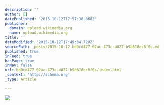 ```yaml
---
description: ''
author: []
datePublished: '2015-10-12T17:57:30.868Z'
publisher:
  domain: upload.wikimedia.org
  name: upload.wikimedia.org
title: ''
dateModified: '2015-10-12T17:49:34.728Z'
sourcePath: _posts/2015-10-12-bd0cd477-02ac-473c-a827-b9b818ec6f6c.md
published: true
inFeed: true
hasPage: true
inNav: false
url: bd0cd477-02ac-473c-a827-b9b818ec6f6c/index.html
_context: 'http://schema.org'
_type: Article

---
```

![](https://upload.wikimedia.org/wikipedia/commons/e/e6/Great_Mosque_of_Kairouan_gallery.jpg)
